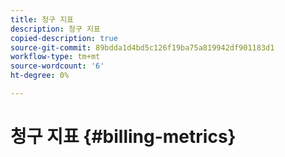 ```yaml
---
title: 청구 지표
description: 청구 지표
copied-description: true
source-git-commit: 89bdda1d4bd5c126f19ba75a819942df901183d1
workflow-type: tm+mt
source-wordcount: '6'
ht-degree: 0%

---
```



# 청구 지표 {#billing-metrics}
